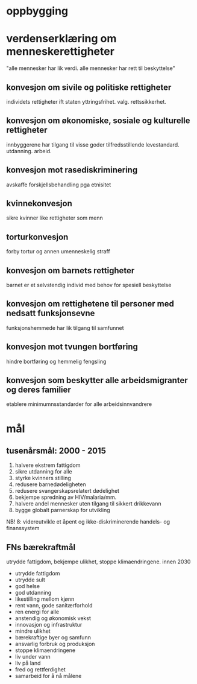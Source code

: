 # oppbygging

# verdenserklæring om menneskerettigheter
"alle mennesker har lik verdi. alle mennesker har rett til beskyttelse"

## konvesjon om sivile og politiske rettigheter
individets rettigheter ift staten
yttringsfrihet. valg. rettssikkerhet.

## konvesjon om økonomiske, sosiale og kulturelle rettigheter
innbyggerene har tilgang til visse goder
tilfredsstillende levestandard. utdanning. arbeid.

## konvesjon mot rasediskriminering
avskaffe forskjellsbehandling pga etnisitet

## kvinnekonvesjon
sikre kvinner like rettigheter som menn

## torturkonvesjon
forby tortur og annen umenneskelig straff

## konvesjon om barnets rettigheter
barnet er et selvstendig individ med behov for spesiell beskyttelse

## konvesjon om rettighetene til personer med nedsatt funksjonsevne
funksjonshemmede har lik tilgang til samfunnet

## konvesjon mot tvungen bortføring
hindre bortføring og hemmelig fengsling

## konvesjon som beskytter alle arbeidsmigranter og deres familier
etablere minimumnsstandarder for alle arbeidsinnvandrere


# mål

## tusenårsmål: 2000 - 2015

1. halvere ekstrem fattigdom
2. sikre utdanning for alle
3. styrke kvinners stilling
4. redusere barnedødeligheten
5. redusere svangerskapsrelatert dødelighet
6. bekjempe spredning av HIV/malaria/mm.
7. halvere andel mennesker uten tilgang til sikkert drikkevann
8. bygge globalt parnerskap for utvikling

NB! 8: videreutvikle et åpent og ikke-diskriminerende handels- og finanssystem


## FNs bærekraftmål

utrydde fattigdom, bekjempe ulikhet, stoppe klimaendringene. innen 2030

* utrydde fattigdom
* utrydde sult
* god helse
* god utdanning
* likestilling mellom kjønn 
* rent vann, gode sanitærforhold
* ren energi for alle
* anstendig og økonomisk vekst
* innovasjon og infrastruktur
* mindre ulikhet
* bærekraftige byer og samfunn
* ansvarlig forbruk og produksjon
* stoppe klimaendringene
* liv under vann
* liv på land
* fred og rettferdighet
* samarbeid for å nå målene
